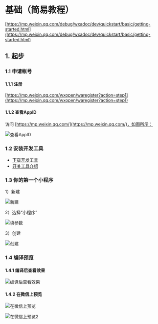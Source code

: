 # 基础（简易教程）

[https://mp.weixin.qq.com/debug/wxadoc/dev/quickstart/basic/getting-started.html](https://mp.weixin.qq.com/debug/wxadoc/dev/quickstart/basic/getting-started.html)

## 1. 起步

### 1.1 申请帐号

#### 1.1.1 注册

[https://mp.weixin.qq.com/wxopen/waregister?action=step1](https://mp.weixin.qq.com/wxopen/waregister?action=step1)

#### 1.1.2 查看AppID

访问 [https://mp.weixin.qq.com/](https://mp.weixin.qq.com/)，如图所示：

![查看AppID](./images/1.1.png)


### 1.2 安装开发工具

* [下载开发工具](https://mp.weixin.qq.com/debug/wxadoc/dev/devtools/download.html)
* [开关工具介绍](https://mp.weixin.qq.com/debug/wxadoc/dev/devtools/devtools.html)

### 1.3 你的第一个小程序

1）新建

![新建](./images/1.2.png)

2）选择“小程序”

![填参数](./images/1.3.png)

3）创建

![创建](./images/1.4.png)

### 1.4 编译预览

#### 1.4.1 编译后查看效果

![编译后查看效果](./images/1.5.png)

#### 1.4.2 在微信上预览

![在微信上预览](./images/1.6.png)

![在微信上预览2](./images/1.7.png)